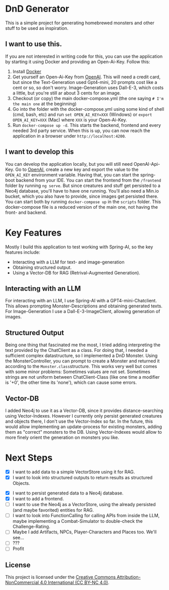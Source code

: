 # DnD Generator
This is a simple project for generating homebrewed monsters and other stuff to be used as inspiration.

## I want to use this.
If you are not interested in writing code for this, you can use the application by starting it using Docker and providing an Open-Ai-Key.
Follow this:
1. Install [Docker](https://www.docker.com/)
2. Get yourself an Open-Ai-Key from [OpenAI](https://platform.openai.com/api-keys). This will need a credit card, but since the Text-Generation used Gpt4-mini, 20 prompts cost like a cent or so, so don't worry. Image-Generation uses Dall-E-3, which costs a little, but you're still ar about 3 cents for an image.
3. Checkout (or copy) the main docker-compose.yml (the one saying `# I'm the main one` at the beginning)
4. Go into the folder with the docker-compose.yml using some kind of shell (cmd, bash, etc) and run `set OPEN_AI_KEY=XXX` (Windows) or `export OPEN_AI_KEY=XXX` (Mac) where `XXX` is your Open-Ai-Key.
5. Run `docker-compose up -d`. This starts the backend, frontend and every needed 3rd party service.
When this is up, you can now reach the application in a browser under `http://localhost:4200`.

## I want to develop this
You can develop the application locally, but you will still need OpenAI-Api-Key. Go to [OpenAI](https://platform.openai.com/api-keys), create a new key and export the value to the `OPEN_AI_KEY` environment variable.
Having that, you can start the spring-boot backend from your IDE.
You can start the frontend from the `/frontend` folder by running `ng serve`.
But since creatures and stuff get persisted to a Neo4j database, you'll have to have one running.
You'll also need a Min.io bucket, which you also have to provide, since images get persisted there.
You can start both by running `docker-compose up` in the `scripts` folder. This docker-compose file is a reduced version of the main one, not having the front- and backend.

# Key Features
Mostly I build this application to test working with Spring-AI, so the key features include:
* Interacting with a LLM for text- and image-generation
* Obtaining structured output.
* Using a Vector-DB for RAG (Retrival-Augmented Generation).

## Interacting with an LLM
For interacting with an LLM, I use Spring-AI with a GPT4-mini-Chatclient.
This allows prompting Monster-Descriptions and obtaining generated texts.
For Image-Generation I use a Dall-E-3-ImageClient, allowing generation of images.

## Structured Output
Being one thing that fascinated me the most, I tried adding interpreting the text provided by the ChatClient as a class.
For doing that, I needed a sufficient complex datastructure, so I implemented a DnD Monster.
Using the MonsterController, you can prompt to create a Monster and returned it according to the `Monster.class`structure.
This works very well but comes with some minor problems: Sometimes values are not set. Sometimes strings are not uniform between ChatClient-Class (like one time a modifier is '+0', the other time its 'none'), which can cause some errors. 

## Vector-DB
I added Neo4j to use it as a Vector-DB, since it provides distance-searching using Vector-Indexes.
However I currently only persist generated creatures and objects there, I don't use the Vector-Index so far.
In the future, this would allow implementing an update-process for existing monsters, adding them as "correct" monsters to the DB. 
Using Vector-Indexes would allow to more finely orient the generation on monsters you like. 

# Next Steps
- [x] I want to add data to a simple VectorStore using it for RAG.
- [x] I want to look into structured outputs to return results as structured Objects.
* [x] I want to persist generated data to a Neo4j database.
* [x] I want to add a frontend.
* [ ] I want to use the Neo4j as a VectorStore, using the already persisted (and maybe favorited) entities for RAG.
* [ ] I want to look into FunctionCalling for calling APIs from inside the LLM, maybe implementing a Combat-Simulator to double-check the Challenge-Rating.
* [ ] Maybe I add Artifacts, NPCs, Player-Characters and Places too. We'll see...
* [ ] ???
* [ ] Profit

## License
This project is licensed under the [Creative Commons Attribution-NonCommercial 4.0 International (CC BY-NC 4.0)](https://creativecommons.org/licenses/by-nc/4.0/).
